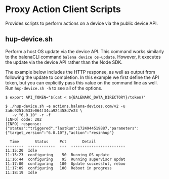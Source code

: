 # Proxy Action Client Scripts
Provides scripts to perform actions on a device via the public device API.

## hup-device.sh
Perform a host OS update via the device API. This command works similarly to the balenaCLI command `balena device os-update`. However, it executes the update via the device API rather than the Node SDK.

The example below includes the HTTP response, as well as output from following the update to completion. In this example we first define the API token, but you can explicitly pass this value on the command line as well. Run `hup-device.sh -h` to see all of the options.


```
$ export API_TOKEN="$(cat < ${BALENARC_DATA_DIRECTORY}/token)"

$ ./hup-device.sh -e actions.balena-devices.com/v2 -u 3a6c9251d533e064f34ca924458d7e23 \
   -v "6.0.10" -r -f
[INFO] code: 202
[INFO] response: {"status":"triggered","lastRun":1724944519887,"parameters":{"target_version":"6.0.10"},"action":"resinhup"}

  Time       Status     Pct       Detail             
--------  ------------  ---  ------------------------
11:15:20  Idle                                       
11:15:23  configuring    50  Running OS update       
11:16:44  configuring    95  Running supervisor updat
11:17:00  configuring   100  Update successful, reboo
11:17:09  configuring   100  Reboot in progress      
11:18:19  Idle                                       
```

